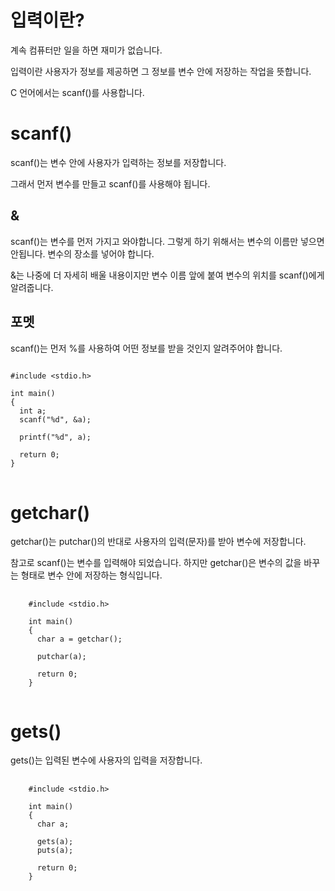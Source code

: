 # 입력이란?

계속 컴퓨터만 일을 하면 재미가 없습니다.

입력이란 사용자가 정보를 제공하면 그 정보를 변수 안에 저장하는 작업을 뜻합니다.

C 언어에서는 scanf()를 사용합니다.

# scanf()

scanf()는 변수 안에 사용자가 입력하는 정보를 저장합니다.

그래서 먼저 변수를 만들고 scanf()를 사용해야 됩니다.

## &

scanf()는 변수를 먼저 가지고 와야합니다. 그렇게 하기 위해서는 변수의 이름만 넣으면 안됩니다. 변수의 장소를 넣어야 합니다.

&는 나중에 더 자세히 배울 내용이지만 변수 이름 앞에 붙여 변수의 위치를 scanf()에게 알려줍니다.

## 포멧

scanf()는 먼저 %를 사용하여 어떤 정보를 받을 것인지 알려주어야 합니다.

<pre>
<code>
#include &lt;stdio.h>

int main()
{
  int a;
  scanf("%d", &a);

  printf("%d", a);

  return 0;
}
</code>
</pre>

# getchar()

getchar()는 putchar()의 반대로 사용자의 입력(문자)를 받아 변수에 저장합니다.

참고로 scanf()는 변수를 입력해야 되었습니다. 하지만 getchar()은 변수의 값을 바꾸는 형태로 변수 안에 저장하는 형식입니다.

<pre>
  <code>
    #include &lt;stdio.h>

    int main()
    {
      char a = getchar();

      putchar(a);

      return 0;
    }
  </code>
</pre>

# gets()

gets()는 입력된 변수에 사용자의 입력을 저장합니다.

<pre>
  <code>
    #include &lt;stdio.h>

    int main()
    {
      char a;

      gets(a);
      puts(a);

      return 0;
    }
  </code>
</pre>
